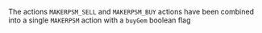 The actions `MAKERPSM_SELL` and `MAKERPSM_BUY` actions have been combined into a single `MAKERPSM` action with a `buyGem` boolean flag